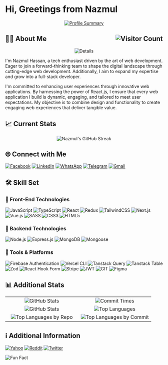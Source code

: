 # Hi, Greetings from Nazmul

<!-- <a href="https://nazmul-nhb.vercel.app" target="_blank" rel="noopener noreferrer" >
    <img src="./banner.png" alt="Banner" />
</a> -->

<div align="center">

[![Profile Summary](http://github-profile-summary-cards.vercel.app/api/cards/profile-details?username=nazmul-nhb&theme=transparent)](https://nazmul-nhb.vercel.app)

</div>

## 🧑‍💻 About Me <img alt="Visitor Count" align="right" src="https://visitor-badge.laobi.icu/badge?page_id=nazmul-nhb.nazmul-nhb" />

<div align="center">

![Details](https://readme-typing-svg.herokuapp.com/?font=Righteous&size=35&center=true&vCenter=true&width=1000&height=70&duration=4000&lines=I'm+Nazmul+Hassan!;+Front-End+Developer;+ReactJS+Developer;+MERN-Stack+Developer;+Full-Stack+Developer)

</div>

I'm Nazmul Hassan, a tech enthusiast driven by the art of web development. Eager to join a forward-thinking team to shape the digital landscape through cutting-edge web development. Additionally, I aim to expand my expertise and grow into a full-stack developer.

I'm committed to enhancing user experiences through innovative web applications. By harnessing the power of React.js, I ensure that every web application I build is dynamic, engaging, and tailored to meet user expectations. My objective is to combine design and functionality to create engaging web experiences that deliver tangible value.

## :chart_with_upwards_trend: Current Stats

<div align="center">

![Nazmul's GitHub Streak](https://streak-stats.demolab.com/?user=nazmul-nhb&theme=transparent&hide_border=true&border_radius=4&date_format=M%20j%5B%2C%20Y%5D&ring=E58307&fire=E58307&currStreakLabel=E58307&stroke=EB545400&currStreakNum=E58307&dates=E58307)

</div>

<!-- <img alt="Nazmul's GitHub Streak" src="https://github-readme-streak-stats.herokuapp.com?user=nazmul-nhb&theme=transparent&hide_border=true&border_radius=4&date_format=M%20j%5B%2C%20Y%5D&ring=E58307&fire=E58307&currStreakLabel=E58307&stroke=EB545400&currStreakNum=E58307&dates=E58307" /> -->

## 🌐 Connect with Me

[![Facebook](https://img.shields.io/badge/Facebook-%231877F2.svg?logo=Facebook&logoColor=white)](https://facebook.com/nazmul.batchu)
[![LinkedIn](https://img.shields.io/badge/LinkedIn-%230077B5.svg?logo=linkedin&logoColor=white)](https://linkedin.com/in/nazmul-nhb)
[![WhatsApp](https://img.shields.io/badge/WhatsApp-25D366?style=flat-square&logo=whatsapp&logoColor=white)](https://wa.me/+8801623732187)
[![Telegram](https://img.shields.io/badge/Telegram-2CA5E0?style=flat-square&logo=telegram&logoColor=white)](https://t.me/nhb42)
[![Gmail](https://img.shields.io/badge/Gmail-D14836?style=flat-square&logo=gmail&logoColor=white)](mailto:nazmulnhb@gmail.com)
<!-- [![Stack Overflow](https://img.shields.io/badge/Stack%20Overflow-FE7A16?style=flat-square&logo=stack-overflow&logoColor=white)](https://stackoverflow.com/users/13540024/nazmul-hassan-batchu) -->

## 🛠️ Skill Set

### 🎨 Front-End Technologies

![JavaScript](https://img.shields.io/badge/javascript-%23E57B00.svg?style=for-the-badge&logo=javascript&logoColor=white)
![TypeScript](https://img.shields.io/badge/typescript-%23007ACC.svg?style=for-the-badge&logo=typescript&logoColor=white)
![React](https://img.shields.io/badge/react-%2320232a.svg?style=for-the-badge&logo=react&logoColor=%2361DAFB)
![Redux](https://img.shields.io/badge/redux--toolkit-%23764ABC.svg?style=for-the-badge&logo=redux&logoColor=white)
![TailwindCSS](https://img.shields.io/badge/tailwindcss-%23000000.svg?style=for-the-badge&logo=tailwind-css)
![Next.js](https://img.shields.io/badge/Next.js-%23000000.svg?style=for-the-badge&logo=next.js)
![Vue.js](https://img.shields.io/badge/Vue.js-%23000000.svg?style=for-the-badge&logo=vue.js)
![SASS](https://img.shields.io/badge/sass-%23CC6699.svg?style=for-the-badge&logo=sass&logoColor=white)
![CSS3](https://img.shields.io/badge/css3-%231572B6.svg?style=for-the-badge&logo=css3&logoColor=white)
![HTML5](https://img.shields.io/badge/html5-%23E34F26.svg?style=for-the-badge&logo=html5&logoColor=white)

### 🔧 Backend Technologies

![Node.js](https://img.shields.io/badge/node.js-%2320232a?style=for-the-badge&logo=node.js)
![Express.js](https://img.shields.io/badge/express.js-%23404d59.svg?style=for-the-badge&logo=express&logoColor=%2361DAFB)
![MongoDB](https://img.shields.io/badge/MongoDB-%2320232a.svg?style=for-the-badge&logo=mongodb)
![Mongoose](https://img.shields.io/badge/mongoose-%23880000.svg?style=for-the-badge&logo=mongoose&logoColor=white)

### 🧰 Tools & Platforms

![Firebase Authentication](https://img.shields.io/badge/Firebase-Authentication-FFCA28?style=for-the-badge&logo=Firebase&logoColor=white&labelColor=dd2c00)
![Vercel CLI](https://img.shields.io/badge/vercel%20cli-%23000000.svg?style=for-the-badge&logo=vercel&logoColor=white)
![Tanstack Query](https://img.shields.io/badge/tanstack%20query-%2320232a.svg?style=for-the-badge&logo=react-query)
![Tanstack Table](https://img.shields.io/badge/tanstack%20table-%2320232a.svg?style=for-the-badge&logo=react-table)
![Zod](https://img.shields.io/badge/Zod%20Validation-%2320232a?style=for-the-badge&logo=zod)
![React Hook Form](https://img.shields.io/badge/React%20Hook%20Form-%2320232a?style=for-the-badge&logo=react-hook-form&logoColor=white)
![Stripe](https://img.shields.io/badge/Stripe-%2320232a.svg?style=for-the-badge&logo=stripe)
![JWT](https://img.shields.io/badge/JWT-%2320232a?style=for-the-badge&logo=JSON%20web%20tokens)
![GIT](https://img.shields.io/badge/Git-%2320232a?style=for-the-badge&logo=git)
![Figma](https://img.shields.io/badge/Figma-%2320232a?style=for-the-badge&logo=figma)
<!-- ![Adobe Acrobat Pro](https://img.shields.io/badge/Adobe%20Acrobat%20Pro-EC1C24?style=for-the-badge&logo=adobe-acrobat-reader&logoColor=white) -->

## 📊 Additional Stats

<div align="center">
    <!-- First Row -->
    <table>
        <tr>
            <td align="center" width="50%">
                <img src="http://github-profile-summary-cards.vercel.app/api/cards/stats?username=nazmul-nhb&theme=transparent" alt="GitHub Stats">
            </td>
            <td align="center" width="50%">
                <img src="http://github-profile-summary-cards.vercel.app/api/cards/productive-time?username=nazmul-nhb&theme=transparent&utcOffset=6" alt="Commit Times">
            </td>
        </tr>
        <!-- Second Row -->
        <tr>
            <td align="center" width="50%">
                <img src="https://github-readme-stats.vercel.app/api?username=nazmul-nhb&show_icons=true&theme=transparent&include_all_commits=false&number_format=long&border_color=00000000" alt="GitHub Stats">
            </td>
            <td align="center" width="50%">
                <img src="https://github-readme-stats.vercel.app/api/top-langs/?username=nazmul-nhb&show_icons=true&theme=transparent&layout=compact&border_color=00000000" alt="Top Languages">
            </td>
        </tr>
        <!-- Third Row -->
        <tr>
            <td align="center" width="50%">
                <img src="http://github-profile-summary-cards.vercel.app/api/cards/repos-per-language?username=nazmul-nhb&theme=transparent" alt="Top Languages by Repo">
            </td>
            <td align="center" width="50%">
                <img src="http://github-profile-summary-cards.vercel.app/api/cards/most-commit-language?username=nazmul-nhb&theme=transparent" alt="Top Languages by Commit">
            </td>
        </tr>
    </table>
</div>

## ℹ️ Additional Information

[![Yahoo](https://img.shields.io/badge/Yahoo-6001D2?style=for-the-badge&logo=yahoo&logoColor=white)](mailto:nazmulnhb007@yahoo.com)
[![Reddit](https://img.shields.io/badge/Reddit-FF4500?style=for-the-badge&logo=reddit&logoColor=white)](https://www.reddit.com/user/nhb4207)
[![Twitter](https://img.shields.io/badge/Twitter-1DA1F2?style=for-the-badge&logo=twitter&logoColor=white)](https://twitter.com/nhb42)
<!-- [![YouTube](https://img.shields.io/badge/YouTube-FF0000?style=for-the-badge&logo=youtube&logoColor=white)](https://www.youtube.com/channel/NazmulNHB)
[![Instagram](https://img.shields.io/badge/Instagram-%23E4405F.svg?style=for-the-badge&logo=Instagram&logoColor=white)](https://www.instagram.com/nazmulbatchu/) -->

![Fun Fact](https://img.shields.io/badge/Fun%20Fact-I%20have%20a%20knack%20for%20World%20Literature%20%26%20Mythology-000000?style=for-the-badge)
